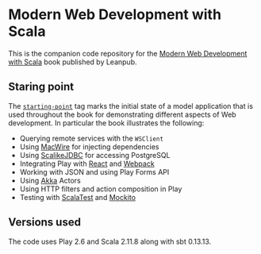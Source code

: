 # Modern Web Development with Scala

This is the companion code repository for the [Modern Web Development with Scala](https://leanpub.com/modern-web-development-with-scala) book published by Leanpub.

## Staring point

The [`starting-point`](https://github.com/denisftw/modern-web-scala/releases/tag/starting-point-play-2.5.0) tag marks the initial state of a model application that is used throughout the book for demonstrating different aspects of Web development. In particular the book illustrates the following:

* Querying remote services with the `WSClient`
* Using [MacWire](https://github.com/adamw/macwire) for injecting dependencies
* Using [ScalikeJDBC](http://scalikejdbc.org/) for accessing PostgreSQL
* Integrating Play with [React](https://facebook.github.io/react/) and [Webpack](https://webpack.github.io/)
* Working with JSON and using Play Forms API
* Using [Akka](http://akka.io/) Actors
* Using HTTP filters and action composition in Play
* Testing with [ScalaTest](http://http://www.scalatest.org/) and [Mockito](http://mockito.org/)

## Versions used

The code uses Play 2.6 and Scala 2.11.8 along with sbt 0.13.13.
